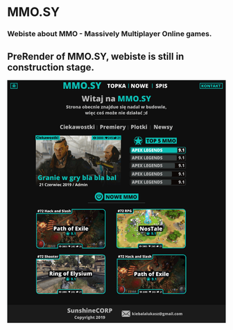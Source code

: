 # MMO.SY
### Webiste about MMO - Massively Multiplayer Online games.

## PreRender of MMO.SY, webiste is still in construction stage.
![MMO.SY PreRender](https://github.com/TheSunshined/MMO.SY/blob/master/PreRenderMMO.SY.png?raw=true)

